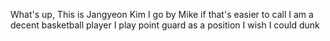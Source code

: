 What's up, This is Jangyeon Kim
I go by Mike if that's easier to call
I am a decent basketball player
I play point guard as a position
I wish I could dunk